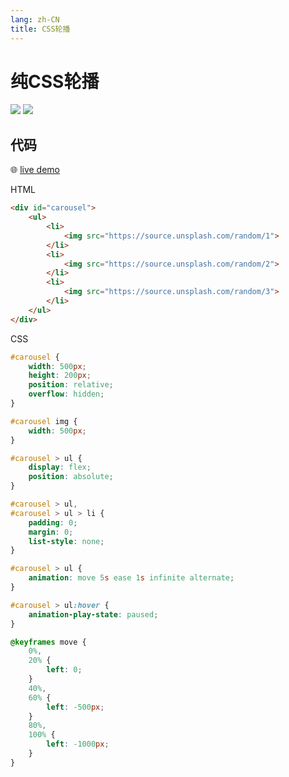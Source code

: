 ```yaml
---
lang: zh-CN
title: CSS轮播
---
```


# 纯CSS轮播

![](https://img.shields.io/badge/-HTML-9ca3af.svg?logo=html5&style=popout-square)  ![](https://img.shields.io/badge/-CSS-9ca3af.svg?logo=css3&style=popout-square)



## 代码

🌐 [live demo](https://codepen.io/kensoz/pen/VwBwRMw)

HTML

```html
<div id="carousel">
	<ul>
		<li>
			<img src="https://source.unsplash.com/random/1">
		</li>
		<li>
			<img src="https://source.unsplash.com/random/2">
		</li>
		<li>
			<img src="https://source.unsplash.com/random/3">
		</li>
	</ul>
</div>
```

CSS

```css
#carousel {
	width: 500px;
	height: 200px;
	position: relative;
	overflow: hidden;
}

#carousel img {
	width: 500px; 
}

#carousel > ul {
	display: flex; 
	position: absolute; 
}

#carousel > ul,
#carousel > ul > li {
	padding: 0;
	margin: 0;
	list-style: none;
}

#carousel > ul {
	animation: move 5s ease 1s infinite alternate; 
}

#carousel > ul:hover {
	animation-play-state: paused; 
}

@keyframes move {
	0%,
	20% {
		left: 0;
	}
	40%,
	60% {
		left: -500px;
	}
	80%,
	100% {
		left: -1000px;
	}
}
```

